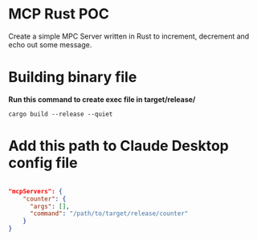 # MCP Rust POC
 Create a simple MPC Server written in Rust to increment, decrement and echo out some message.
 
# Building binary file

**Run this command to create exec file in target/release/**

```
cargo build --release --quiet
```

# Add this path to Claude Desktop config file

```json

"mcpServers": {
    "counter": {
      "args": [],
      "command": "/path/to/target/release/counter"
    }
}

```



